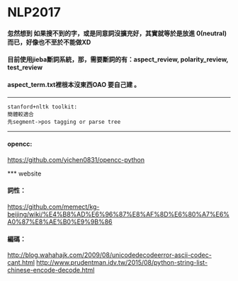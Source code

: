 # NLP2017

#### 忽然想到 如果搜不到的字，或是同意詞沒擴充好，其實就等於是放進 0(neutral)而已，好像也不至於不能做XD
#### 目前使用jieba斷詞系統，那，需要斷詞的有：aspect_review, polarity_review, test_review
#### aspect_term.txt裡根本沒東西OAO 要自己建 。
***
    stanford+nltk toolkit:
    簡體較適合
    先segment->pos tagging or parse tree
***
#### opencc:
https://github.com/yichen0831/opencc-python
    
*** website
#### 詞性：
https://github.com/memect/kg-beijing/wiki/%E4%B8%AD%E6%96%87%E8%AF%8D%E6%80%A7%E6%A0%87%E8%AE%B0%E9%9B%86
#### 編碼：
http://blog.wahahajk.com/2009/08/unicodedecodeerror-ascii-codec-cant.html
http://www.prudentman.idv.tw/2015/08/python-string-list-chinese-encode-decode.html
